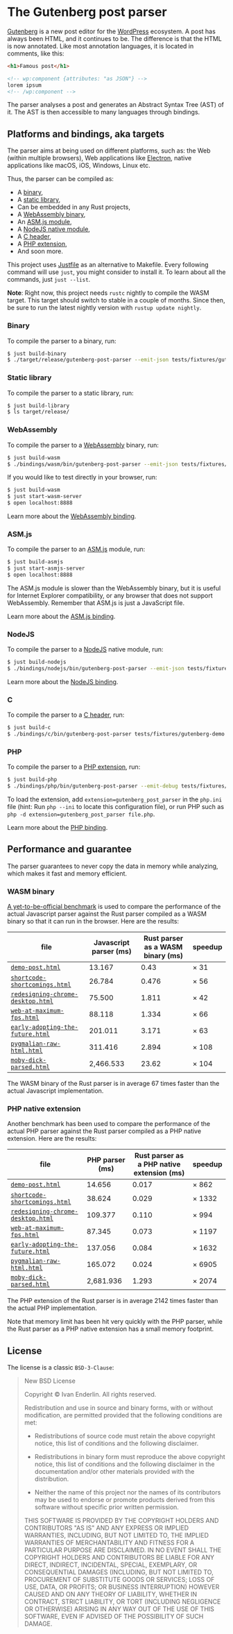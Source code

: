 # The Gutenberg post parser

[Gutenberg] is a new post editor for the [WordPress] ecosystem. A post
has always been HTML, and it continues to be. The difference is that
the HTML is now annotated. Like most annotation languages, it is
located in comments, like this:

```html
<h1>Famous post</h1>

<!-- wp:component {attributes: "as JSON"} -->
lorem ipsum
<!-- /wp:component -->
```

The parser analyses a post and generates an Abstract Syntax Tree (AST)
of it. The AST is then accessible to many languages through bindings.

## Platforms and bindings, aka targets

The parser aims at being used on different platforms, such as: the Web
(within multiple browsers), Web applications like [Electron], native
applications like macOS, iOS, Windows, Linux etc.

Thus, the parser can be compiled as:

  * A [binary](#binary),
  * A [static library](#static-library),
  * Can be embedded in any Rust projects,
  * A [WebAssembly binary](#webassembly),
  * An [ASM.js module](#asmjs),
  * A [NodeJS native module](#nodejs),
  * A [C header](#c),
  * A [PHP extension](#php),
  * And soon more.

This project uses [Justfile] as an alternative to Makefile. Every
following command will use `just`, you might consider to install
it. To learn about all the commands, just `just --list`.

**Note**: Right now, this project needs `rustc` nightly to compile the
WASM target. This target should switch to stable in a couple of
months. Since then, be sure to run the latest nightly version with
`rustup update nightly`.

### Binary

To compile the parser to a binary, run:

```sh
$ just build-binary
$ ./target/release/gutenberg-post-parser --emit-json tests/fixtures/gutenberg-demo.html
```

### Static library

To compile the parser to a static library, run:

```sh
$ just build-library
$ ls target/release/
```

### WebAssembly

To compile the parser to a [WebAssembly] binary, run:

```sh
$ just build-wasm
$ ./bindings/wasm/bin/gutenberg-post-parser --emit-json tests/fixtures/gutenberg-demo.html
```

If you would like to test directly in your browser, run:

```sh
$ just build-wasm
$ just start-wasm-server
$ open localhost:8888
```

Learn more about the [WebAssembly binding](./bindings/wasm/).

### ASM.js

To compile the parser to an [ASM.js] module, run:

```sh
$ just build-asmjs
$ just start-asmjs-server
$ open localhost:8888
```

The ASM.js module is slower than the WebAssembly binary, but it is
useful for Internet Explorer compatibility, or any browser that does
not support WebAssembly. Remember that ASM.js is just a JavaScript
file.

Learn more about the [ASM.js binding](./bindings/asmjs/).

### NodeJS

To compile the parser to a [NodeJS] native module, run:

```sh
$ just build-nodejs
$ ./bindings/nodejs/bin/gutenberg-post-parser --emit-json tests/fixtures/gutenberg-demo.html
```

Learn more about the [NodeJS binding](./bindings/nodejs/).

### C

To compile the parser to a [C header][C], run:

```sh
$ just build-c
$ ./bindings/c/bin/gutenberg-post-parser tests/fixtures/gutenberg-demo.html
```

### PHP

To compile the parser to a [PHP extension][PHP], run:

```sh
$ just build-php
$ ./bindings/php/bin/gutenberg-post-parser --emit-debug tests/fixtures/gutenberg-demo.html
```

To load the extension, add `extension=gutenberg_post_parser` in the
`php.ini` file (hint: Run `php --ini` to locate this configuration
file), or run PHP such as `php -d extension=gutenberg_post_parser
file.php`.

Learn more about the [PHP binding](./bindings/php/).

## Performance and guarantee

The parser guarantees to never copy the data in memory while
analyzing, which makes it fast and memory efficient.

### WASM binary

[A yet-to-be-official benchmark][gutenberg-parser-comparator] is used
to compare the performance of the actual Javascript parser against the
Rust parser compiled as a WASM binary so that it can run in the
browser. Here are the results:

| file | Javascript parser (ms) | Rust parser as a WASM binary (ms) | speedup |
|-|-|-|-|
| [`demo-post.html`] | 13.167 | 0.43 | × 31 |
| [`shortcode-shortcomings.html`] | 26.784 | 0.476 | × 56 |
| [`redesigning-chrome-desktop.html`] | 75.500 | 1.811 | × 42 |
| [`web-at-maximum-fps.html`] | 88.118 | 1.334 | × 66 |
| [`early-adopting-the-future.html`] | 201.011 | 3.171 | × 63 |
| [`pygmalian-raw-html.html`] | 311.416 | 2.894 | × 108 |
| [`moby-dick-parsed.html`] | 2,466.533 | 23.62 | × 104 |

The WASM binary of the Rust parser is in average 67 times faster than
the actual Javascript implementation.

### PHP native extension

Another benchmark has been used to compare the performance of the
actual PHP parser against the Rust parser compiled as a PHP native
extension. Here are the results:

| file | PHP parser (ms) | Rust parser as a PHP native extension (ms) | speedup |
|-|-|-|-|
| [`demo-post.html`] | 14.656 | 0.017 | × 862 |
| [`shortcode-shortcomings.html`] | 38.624 | 0.029 | × 1332 |
| [`redesigning-chrome-desktop.html`] | 109.377 | 0.110 | × 994 |
| [`web-at-maximum-fps.html`] | 87.345 | 0.073 | × 1197 |
| [`early-adopting-the-future.html`] | 137.056 | 0.084 | × 1632 |
| [`pygmalian-raw-html.html`] | 165.072 | 0.024 | × 6905 |
| [`moby-dick-parsed.html`] | 2,681.936 | 1.293 | × 2074 |

The PHP extension of the Rust parser is in average 2142 times faster
than the actual PHP implementation.

Note that memory limit has been hit very quickly with the PHP parser,
while the Rust parser as a PHP native extension has a small memory
footprint.

## License

The license is a classic `BSD-3-Clause`:

> New BSD License
>
> Copyright © Ivan Enderlin. All rights reserved.
>
> Redistribution and use in source and binary forms, with or without
> modification, are permitted provided that the following conditions are met:
>
>   * Redistributions of source code must retain the above copyright
>     notice, this list of conditions and the following disclaimer.
>
>   * Redistributions in binary form must reproduce the above copyright
>     notice, this list of conditions and the following disclaimer in the
>     documentation and/or other materials provided with the distribution.
>
>   * Neither the name of this project nor the names of its contributors may be
>     used to endorse or promote products derived from this software without
>     specific prior written permission.
>
> THIS SOFTWARE IS PROVIDED BY THE COPYRIGHT HOLDERS AND CONTRIBUTORS "AS IS"
> AND ANY EXPRESS OR IMPLIED WARRANTIES, INCLUDING, BUT NOT LIMITED TO, THE
> IMPLIED WARRANTIES OF MERCHANTABILITY AND FITNESS FOR A PARTICULAR PURPOSE
> ARE DISCLAIMED. IN NO EVENT SHALL THE COPYRIGHT HOLDERS AND CONTRIBUTORS BE
> LIABLE FOR ANY DIRECT, INDIRECT, INCIDENTAL, SPECIAL, EXEMPLARY, OR
> CONSEQUENTIAL DAMAGES (INCLUDING, BUT NOT LIMITED TO, PROCUREMENT OF
> SUBSTITUTE GOODS OR SERVICES; LOSS OF USE, DATA, OR PROFITS; OR BUSINESS
> INTERRUPTION) HOWEVER CAUSED AND ON ANY THEORY OF LIABILITY, WHETHER IN
> CONTRACT, STRICT LIABILITY, OR TORT (INCLUDING NEGLIGENCE OR OTHERWISE)
> ARISING IN ANY WAY OUT OF THE USE OF THIS SOFTWARE, EVEN IF ADVISED OF THE
> POSSIBILITY OF SUCH DAMAGE.

[Gutenberg]: https://github.com/WordPress/gutenberg/
[WordPress]: https://wordpress.org/
[Electron]: https://github.com/electron/
[Justfile]: https://github.com/casey/just/
[WebAssembly]: http://webassembly.org/
[ASM.js]: http://asmjs.org/spec/latest/
[NodeJS]: https://nodejs.org/
[C]: https://en.wikipedia.org/wiki/C_(programming_language)
[PHP]: https://php.net/
[gutenberg-parser-comparator]: https://github.com/dmsnell/gutenberg-parser-comparator
[`demo-post.html`]: https://raw.githubusercontent.com/dmsnell/gutenberg-document-library/master/library/demo-post.html
[`shortcode-shortcomings.html`]: https://raw.githubusercontent.com/dmsnell/gutenberg-document-library/master/library/shortcode-shortcomings.html
[`redesigning-chrome-desktop.html`]: https://raw.githubusercontent.com/dmsnell/gutenberg-document-library/master/library/redesigning-chrome-desktop.html
[`web-at-maximum-fps.html`]: https://raw.githubusercontent.com/dmsnell/gutenberg-document-library/master/library/web-at-maximum-fps.html
[`early-adopting-the-future.html`]: https://raw.githubusercontent.com/dmsnell/gutenberg-document-library/master/library/early-adopting-the-future.html
[`pygmalian-raw-html.html`]: https://raw.githubusercontent.com/dmsnell/gutenberg-document-library/master/library/pygmalian-raw-html.html
[`moby-dick-parsed.html`]: https://raw.githubusercontent.com/dmsnell/gutenberg-document-library/master/library/moby-dick-parsed.html

